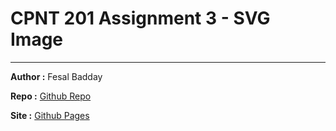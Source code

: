 # CPNT 201 Assignment 3 - SVG Image

---

**Author :** Fesal Badday

**Repo :** [Github Repo](https://github.com/FesalBadday/cpnt201-a3)

**Site :** [Github Pages](https://FesalBadday.github.io/cpnt201-a3)